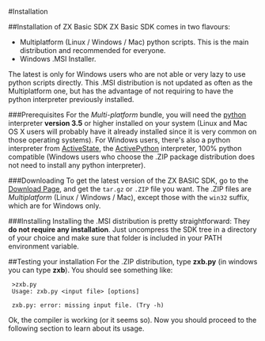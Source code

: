 #Installation

##Installation of ZX Basic SDK
ZX Basic SDK comes in two flavours:

* Multiplatform (Linux / Windows / Mac) python scripts. This is the main distribution and recommended for everyone.
* Windows .MSI Installer.

The latest is only for Windows users who are not able or very lazy to use python scripts directly. This .MSI distribution is not updated as often as the Multiplatform one, but has the advantage of not requiring to have the python interpreter previously installed.

###Prerequisites
For the _Multi-platform_ bundle, you will need the [python](http://www.python.org) interpreter **version 3.5** or
higher installed on your system (Linux and Mac OS X users will probably have it already installed since
it is very common on those operating systems).
For Windows users, there's also a python interpreter from [ActiveState](http://www.activestate.com),
the [ActivePython](http://www.activestate.com/store/download.aspx?prdGUID=b08b04e0-6872-4d9d-a722-7a0c2dea2758)
interpreter, 100% python compatible (Windows users who choose the .ZIP package distribution does not need to install
any python interpreter).

###Downloading
To get the latest version of the ZX BASIC SDK, go to the [Download Page](http://www.boriel.com/files/zxb/),
and get the `tar.gz` or `.ZIP` file you want. The .ZIP files are _Multiplatform_ (Linux / Windows / Mac), except those
with the `win32` suffix, which are for Windows only.

###Installing
Installing the .MSI distribution is pretty straightforward:
They **do not require any installation**. Just uncompress the SDK tree in a directory of your choice and make sure
that folder is included in your PATH environment variable.


##Testing your installation
For the .ZIP distribution, type **zxb.py** (in windows you can type **zxb**).
You should see something like:
```
 >zxb.py
 Usage: zxb.py <input file> [options]
 
 zxb.py: error: missing input file. (Try -h)
```
Ok, the compiler is working (or it seems so). Now you should proceed to the following section to learn about its usage.
